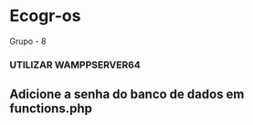 # Ecogr-os
Grupo - 8

### UTILIZAR WAMPPSERVER64
## Adicione a senha do banco de dados em functions.php
